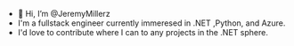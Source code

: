 - 👋 Hi, I’m @JeremyMillerz
- I'm a fullstack engineer currently immeresed in .NET ,Python, and Azure.
- I'd love to contribute where I can to any projects in the .NET sphere.

<!---
JeremyMillerz/JeremyMillerz is a ✨ special ✨ repository because its `README.md` (this file) appears on your GitHub profile.
You can click the Preview link to take a look at your changes.
--->
